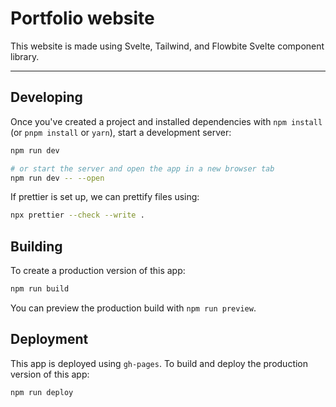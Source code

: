 # Portfolio website

This website is made using Svelte, Tailwind, and Flowbite Svelte component library.

---

## Developing

Once you've created a project and installed dependencies with `npm install` (or `pnpm install` or `yarn`), start a development server:

```bash
npm run dev

# or start the server and open the app in a new browser tab
npm run dev -- --open
```

If prettier is set up, we can prettify files using:

```bash
npx prettier --check --write .
```

## Building

To create a production version of this app:

```bash
npm run build
```

You can preview the production build with `npm run preview`.

## Deployment

This app is deployed using `gh-pages`. To build and deploy the production version of this app:

```bash
npm run deploy
```
